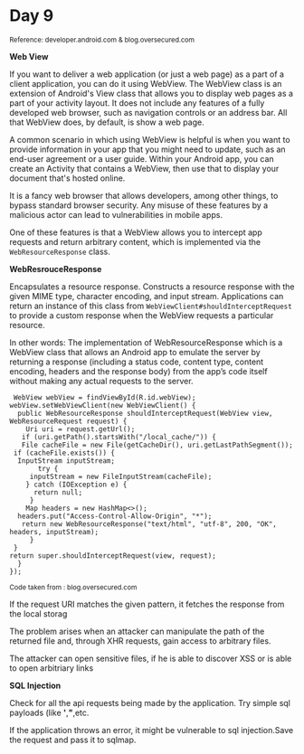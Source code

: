 <h1>Day 9</h1>
<small>Reference: developer.android.com & blog.oversecured.com</small>
<p><b>Web View</b></p>
<p>If you want to deliver a web application (or just a web page) as a part of a client application, you can do it using WebView. The WebView class is an extension of Android's View class that allows you to display web pages as a part of your activity layout. It does not include any features of a fully developed web browser, such as navigation controls or an address bar. All that WebView does, by default, is show a web page.</p>
<p>A common scenario in which using WebView is helpful is when you want to provide information in your app that you might need to update, such as an end-user agreement or a user guide. Within your Android app, you can create an Activity that contains a WebView, then use that to display your document that's hosted online.</p>
<p>It is a fancy web browser that allows developers, among other things, to bypass standard browser security. Any misuse of these features by a malicious actor can lead to vulnerabilities in mobile apps.</p>
<p>One of these features is that a WebView allows you to intercept app requests and return arbitrary content, which is implemented via the <code>WebResourceResponse</code> class.</p>
<p><b>WebResrouceResponse</b></b>
<p>Encapsulates a resource response. Constructs a resource response with the given MIME type, character encoding, and input stream. Applications can return an instance of this class from <code>WebViewClient#shouldInterceptRequest</code> to provide a custom response when the WebView requests a particular resource.</p>
<p>In other words: The implementation of WebResourceResponse which is a WebView class that allows an Android app to emulate the server by returning a response (including a status code, content type, content encoding, headers and the response body) from the app’s code itself without making any actual requests to the server.</p>
<p><code> WebView webView = findViewById(R.id.webView); </code><br> 
<code>webView.setWebViewClient(new WebViewClient() { </code><br>
 <code>  public WebResourceResponse shouldInterceptRequest(WebView view, WebResourceRequest request) { </code><br>
   <code>    Uri uri = request.getUrl(); </code><br>
    <code>   if (uri.getPath().startsWith("/local_cache/")) {</code> <br>
        <code>   File cacheFile = new File(getCacheDir(), uri.getLastPathSegment()); </code><br>
           <code> if (cacheFile.exists()) {</code> <br>
             <code>  InputStream inputStream; </code><br>
        <code>       try { </code><br>
              <code>     inputStream = new FileInputStream(cacheFile);</code> <br>
           <code>    } catch (IOException e) { </code><br>
             <code>      return null; </code><br>
          <code>     } </code><br>
           <code>    Map<String, String> headers = new HashMap<>(); </code><br>
             <code>  headers.put("Access-Control-Allow-Origin", "*"); </code><br>
            <code>   return new WebResourceResponse("text/html", "utf-8", 200, "OK", headers, inputStream);</code> <br>
      <code>     } </code><br>
      <code> }</code><br>
       <code>return super.shouldInterceptRequest(view, request);</code> <br>
 <code>  } </code><br>
<code>});</code>
</p>
<small>Code taken from : blog.oversecured.com</small>
<p>If the request URI matches the given pattern, it fetches the response from the local storag</p>
<p>The problem arises when an attacker can manipulate the path of the returned file and, through XHR requests, gain access to arbitrary files.</p>
<p>The attacker can open sensitive files, if he is able to discover XSS or is able to open arbitriary links</p> 
<p><b>SQL Injection</b></p>
            <p>Check for all the api requests being made by the application. Try simple sql payloads (like <b>'</b>,<b>"</b>,etc.</p>
            <p>If the application throws an error, it might be vulnerable to sql injection.Save the request and pass it to sqlmap.</p>
            
